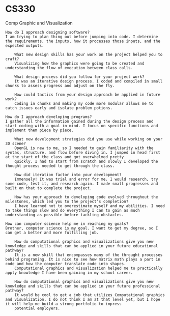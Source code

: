# CS330
Comp Graphic and Visualization

    How do I approach designing software?
    I am trying to plan thing out before jumping into code. I determine the requirements, the inputs, how it processes those inputs, and the expected outputs.
    
        What new design skills has your work on the project helped you to craft?
        Visualizing how the graphics were going to be created and understanding the flow of execution between class calls.
        
        What design process did you follow for your project work?
        It was an iterative design process. I coded and compiled in small chunks to assess progress and adjust on the fly.
        
        How could tactics from your design approach be applied in future work?
        Coding in chunks and making my code more modular allows me to catch issues early and isolate problem potions.
        
    How do I approach developing programs?
    I gather all the information gained during the design process and start coding with a goal in mind. I focus on specific functions and implement them piece by piece.
    
        What new development strategies did you use while working on your 3D scene?
        OpenGL is new to me, so I needed to gain familiarity with the syntax, structure, and flow before diving in. I jumped in head first at the start of the class and got overwhelmed pretty
        quickly. I had to start from scratch and slowly I developed the thought process needed to get through the class.
        
        How did iteration factor into your development?
        Immensely! It was trial and error for me. I would research, try some code, test it, and research again. I made small progresses and built on that to complete the project.
        
        How has your approach to developing code evolved throughout the milestones, which led you to the project’s completion?
        I have learned not to overestimate myself and my abilities. I need to take things slow and do everything I can to gain as much understanding as possible before tackling obstacles.
        
    How can computer science help me in reaching my goals?
    Brother, computer science is my goal. I want to get my degree, so I can get a better and more fulfilling job.
    
        How do computational graphics and visualizations give you new knowledge and skills that can be applied in your future educational pathway?
        It is a new skill that encompasses many of the throught processes behind programing. It is nice to see how matrix math plays a part in code and how the computer translate code into shapes.
        Computational graphics and visualization helped me to practically apply knowledge I have been gaining in my school career.
        
        How do computational graphics and visualizations give you new knowledge and skills that can be applied in your future professional pathway?
        It would be cool to get a job that utilizes Computational graphics and visualization. I do not think I am at that level yet, but I hope it will help me build a strong portfolio to impress 
        potential employers.
